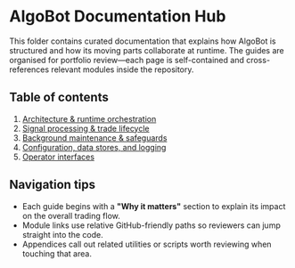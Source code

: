 # AlgoBot Documentation Hub

This folder contains curated documentation that explains how AlgoBot is structured and how its moving parts collaborate at runtime. The guides are organised for portfolio review—each page is self-contained and cross-references relevant modules inside the repository.

## Table of contents

1. [Architecture & runtime orchestration](architecture.md)
2. [Signal processing & trade lifecycle](trade-lifecycle.md)
3. [Background maintenance & safeguards](background-jobs.md)
4. [Configuration, data stores, and logging](operations.md)
5. [Operator interfaces](interfaces.md)

## Navigation tips

- Each guide begins with a **"Why it matters"** section to explain its impact on the overall trading flow.
- Module links use relative GitHub-friendly paths so reviewers can jump straight into the code.
- Appendices call out related utilities or scripts worth reviewing when touching that area.